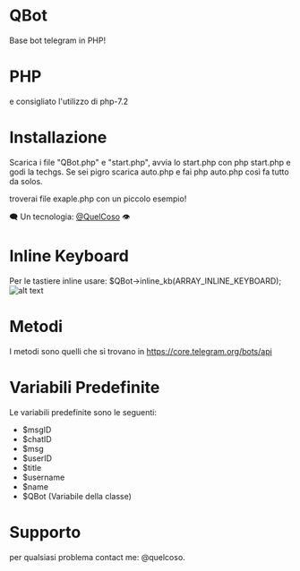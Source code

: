 # QBot
Base bot telegram in PHP!

# PHP
e consigliato l'utilizzo di php-7.2

# Installazione

Scarica i file "QBot.php" e "start.php", avvia lo start.php con php start.php e godi la techgs.
Se sei pigro scarica auto.php e fai php auto.php così fa tutto da solos.


troverai file exaple.php con un piccolo esempio!

🗨 Un tecnologia: [@QuelCoso](http://t.me/quelcoso) 👁

# Inline Keyboard
Per le tastiere inline usare:
$QBot->inline_kb(ARRAY_INLINE_KEYBOARD);
![alt text](https://gram.tk/esempio_inline.png "Esempio")

# Metodi
I metodi sono quelli che si trovano in https://core.telegram.org/bots/api

# Variabili Predefinite
Le variabili predefinite sono le seguenti:
- $msgID
- $chatID
- $msg
- $userID
- $title
- $username
- $name
- $QBot (Variabile della classe)
# Supporto
per qualsiasi problema contact me: @quelcoso.

